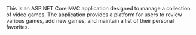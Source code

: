 This is an ASP.NET Core MVC application designed to manage a collection of video games. The application provides a platform for users to review various games, add new games, and maintain a list of their personal favorites.
